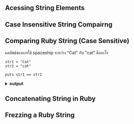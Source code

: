 ## Acessing String Elements


## Case Insensitive String Compairng

## Comparing Ruby String (Case Sensitive)

ผลลัพธ์ของการใช้ spaceship ระหว่าง "Cat" กับ "cat" คืออะไร

```
str1 = "Cat"
str2 = "cat"

puts str1 == str2

```
<details close>
<summary><b>output</b></summary>
  <pre> -1
 </pre>
</details>


## Concatenating String in Ruby

## Frezzing a Ruby String
